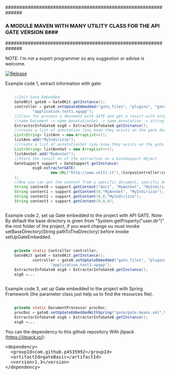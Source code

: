 ##############################################################
### A MODULE MAVEN WITH MANY UTILITY CLASS FOR THE API GATE VERSION 8###
##############################################################

NOTE: I'm not a expert programmer so any suggestion or advise is welcome.

[![Release](https://img.shields.io/github/release/p4535992/gate-basic.svg?label=maven)](https://jitpack.io/p4535992/gate-basic)

Example code 1, extract information with gate:
```java

    //Init Gate Embedded
    Gate8Kit gate8 = Gate8Kit.getInstance();
    controller = gate8.setUpGateEmbedded("gate_files", "plugins", "gate.xml", "user-gate.xml", "gate.session",
            "application_test1.xgapp");
    //Class for process a document with GATE and get a result with only the st ring value
    //name Document -> name AnnotationSet -> name Annotation -> string content.
    ExtractorInfoGate8 eig8 = ExtractorInfoGate8.getInstance();
    //create a list of annotation (you know they exists on the gate document,otherwise you get null result).....
    List<String> listAnn = new ArrayList<>();
    listAnn.add("MyIndirizzo");
    //create a list of annotationSet (you know they exists on the gate document,otherwise you get null result).....
    List<String> listAnnSet = new ArrayList<>();
    listAnnSet.add("MyAnnSet");
    //Store the result on of the extraction on a GateSupport Object
    GateSupport support = GateSupport.getInstance(
            eig8.extractorGATE(
                    new URL("http://www.unifi.it"),(CorpusController)controller,"corpus_test_1",listAnn,listAnnSet,true)
    );
    //Now you can get the content from a specific document, specific AnnotationSet, specific Annotation.
    String contnet0 = support.getContent("doc1", "MyAnnSet", "MyIndirizzo");
    String content1 = support.getContent(0,"MyAnnSet", "MyIndirizzo");
    String content2 = support.getContent(0,0,"MyIndirizzo");
    String content3 = support.getContent(0,0,0); 
    
```
Example code 2, set up Gate embedded to the project with API GATE.
Note: By default the base directory is given from "System.getProperty("user.dir")" the root folder of the project, if
you want change ou must invoke setBaseDirectory(String pathToTheDirectory) before invoke setUpGateEmbedded.

```java

    private static Controller controller;
    Gate8Kit gate8 = Gate8Kit.getInstance();
            controller = gate8.setUpGateEmbedded("gate_files", "plugins", "gate.xml", "user-gate.xml", "gate.session",
                    "application_test1.xgapp");
    ExtractorInfoGate8 eig8 = ExtractorInfoGate8.getInstance();
    eig8 =...
    
```
Example code 3, set up Gate embedded to the project with Spring Framework (the parameter class just help us to find the
resources file).

```java

    private static DocumentProcessor procDoc;
    procDoc = gate8.setUpGateEmbeddedWithSpring("gate/gate-beans.xml",this.getClass(),"documentProcessor");
    ExtractorInfoGate8 eig8 = ExtractorInfoGate8.getInstance();
    eig8 =...
```


You can the dependency to this github repository With jitpack (https://jitpack.io/):

<!-- Put the Maven coordinates in your HTML: -->
 <pre class="prettyprint">&lt;dependency&gt;
  &lt;groupId&gt;com.github.p4535992&lt;/groupId&gt;
  &lt;artifactId&gt;gateBasic&lt;/artifactId&gt;
  &lt;version&gt;<span id="latest_release">1.3</span>&lt;/version&gt;
&lt;/dependency&gt;  </pre>

<!-- Add this script to update "latest_release" span to latest version -->
<script>
      var user = 'p4535992'; // Replace with your user/repo
      var repo = 'gateBasic'

      var xmlhttp = new XMLHttpRequest();
      xmlhttp.onreadystatechange = function() {
          if (xmlhttp.readyState == 4 && xmlhttp.status == 200) {
              var myArr = JSON.parse(xmlhttp.responseText);
              populateRelease(myArr);
          }
      }
      xmlhttp.open("GET", "https://api.github.com/repos/" user + "/" + repo + "/releases", true);
      xmlhttp.send();

      function populateRelease(arr) {
          var release = arr[0].tag_name;
          document.getElementById("latest_release").innerHTML = release;
      }
</script>
